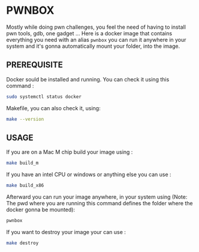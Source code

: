 # PWNBOX

Mostly while doing pwn challenges, you feel the need of having to install pwn tools, gdb, one gadget ... Here is a docker image that contains everything you need with an alias `pwnbox` you can run it anywhere in your system and it's gonna automatically mount your folder, into the image.

## PREREQUISITE
Docker sould be installed and running. You can check it using this command :
```bash
sudo systemctl status docker
```
Makefile, you can also check it, using:
```bash
make --version
```

## USAGE

If you are on a Mac M chip build your image using :
```bash
make build_m
```

If you have an intel CPU or windows or anything else you can use :
```bash
make build_x86
```

Afterward you can run your image anywhere, in your system using (Note: The pwd where you are running this command defines the folder where the docker gonna be mounted):
```bash
pwnbox
```

If you want to destroy your image your can use :
```bash
make destroy
```
